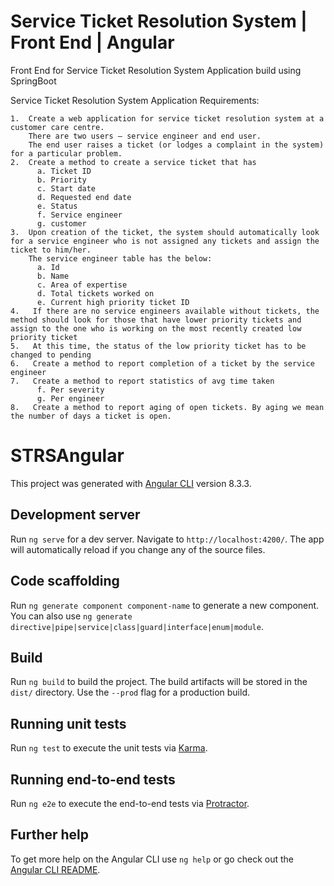 # Service Ticket Resolution System | Front End | Angular
Front End for Service Ticket Resolution System Application build using SpringBoot

Service Ticket Resolution System Application Requirements:
```
1.  Create a web application for service ticket resolution system at a customer care centre.
    There are two users – service engineer and end user. 
    The end user raises a ticket (or lodges a complaint in the system) for a particular problem. 
2.  Create a method to create a service ticket that has 
      a. Ticket ID
      b. Priority
      c. Start date
      d. Requested end date
      e. Status
      f. Service engineer
      g. customer
3.  Upon creation of the ticket, the system should automatically look for a service engineer who is not assigned any tickets and assign the ticket to him/her. 
    The service engineer table has the below:
      a. Id
      b. Name
      c. Area of expertise
      d. Total tickets worked on
      e. Current high priority ticket ID
4.   If there are no service engineers available without tickets, the method should look for those that have lower priority tickets and assign to the one who is working on the most recently created low priority ticket
5.   At this time, the status of the low priority ticket has to be changed to pending
6.   Create a method to report completion of a ticket by the service engineer
7.   Create a method to report statistics of avg time taken 
      f. Per severity
      g. Per engineer
8.   Create a method to report aging of open tickets. By aging we mean the number of days a ticket is open.
```


# STRSAngular

This project was generated with [Angular CLI](https://github.com/angular/angular-cli) version 8.3.3.

## Development server

Run `ng serve` for a dev server. Navigate to `http://localhost:4200/`. The app will automatically reload if you change any of the source files.

## Code scaffolding

Run `ng generate component component-name` to generate a new component. You can also use `ng generate directive|pipe|service|class|guard|interface|enum|module`.

## Build

Run `ng build` to build the project. The build artifacts will be stored in the `dist/` directory. Use the `--prod` flag for a production build.

## Running unit tests

Run `ng test` to execute the unit tests via [Karma](https://karma-runner.github.io).

## Running end-to-end tests

Run `ng e2e` to execute the end-to-end tests via [Protractor](http://www.protractortest.org/).

## Further help

To get more help on the Angular CLI use `ng help` or go check out the [Angular CLI README](https://github.com/angular/angular-cli/blob/master/README.md).
